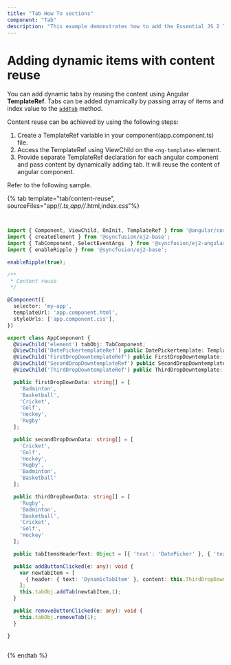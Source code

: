 ```yaml
---
title: "Tab How To sections"
component: "Tab"
description: "This example demonstrates how to add the Essential JS 2 Tabs control with angular component content reuse."
---
```


# Adding dynamic items with content reuse

You can add dynamic tabs by reusing the content using Angular **TemplateRef**. Tabs can be added dynamically by passing array of items and index value to the [`addTab`](../../api/tab#addtab) method.

Content reuse can be achieved by using the following steps:
1. Create a TemplateRef variable in your component(app.component.ts) file.
2. Access the TemplateRef using ViewChild on the `<ng-template>` element.
3. Provide separate TemplateRef declaration for each angular component
and pass content by dynamically adding tab. It will reuse the content of angular component.

Refer to the following sample.

{% tab template="tab/content-reuse", sourceFiles="app//*.ts,app//*.html,index.css"%}

```typescript


import { Component, ViewChild, OnInit, TemplateRef } from '@angular/core';
import { createElement } from '@syncfusion/ej2-base';
import { TabComponent, SelectEventArgs  } from '@syncfusion/ej2-angular-navigations';
import { enableRipple } from '@syncfusion/ej2-base';

enableRipple(true);

/**
 * Content reuse
 */

@Component({
  selector: 'my-app',
  templateUrl: 'app.component.html',
  styleUrls: ['app.component.css'],
})

export class AppComponent {
  @ViewChild('element') tabObj: TabComponent;
  @ViewChild('DatePickertemplateRef') public DatePickertemplate: TemplateRef<any>;
  @ViewChild('FirstDropDowntemplateRef') public FirstDropDowntemplate: TemplateRef<any>;
  @ViewChild('SecondDropDowntemplateRef') public SecondDropDowntemplate: TemplateRef<any>;
  @ViewChild('ThirdDropDowntemplateRef') public ThirdDropDowntemplate: TemplateRef<any>;

  public firstDropDownData: string[] = [
    'Badminton',
    'Basketball',
    'Cricket',
    'Golf',
    'Hockey',
    'Rugby'
  ];

  public secondDropDownData: string[] = [
    'Cricket',
    'Golf',
    'Hockey',
    'Rugby',
    'Badminton',
    'Basketball'
  ];

  public thirdDropDownData: string[] = [
    'Rugby',
    'Badminton',
    'Basketball',
    'Cricket',
    'Golf',
    'Hockey'
  ];

  public tabItemsHeaderText: Object = [{ 'text': 'DatePicker' }, { 'text': 'Dropdown' }, { 'text': 'Reused Dropdown' }];

  public addButtonClicked(e: any): void {
    var newtabItem = [
      { header: { text: 'DynamicTabItem' }, content: this.ThirdDropDowntemplate }
    ];
    this.tabObj.addTab(newtabItem,1);
  }

  public removeButtonClicked(e: any): void {
    this.tabObj.removeTab(1);
  }

}



```

{% endtab %}